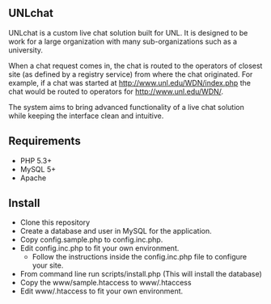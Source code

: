 UNLchat
---------------

UNLchat is a custom live chat solution built for UNL.  It is designed to be work for a large organization with many sub-organizations such as a university.

When a chat request comes in, the chat is routed to the operators of closest site (as defined by a registry service) from where the chat originated.
For example, if a chat was started at http://www.unl.edu/WDN/index.php the chat would be routed to operators for http://www.unl.edu/WDN/.

The system aims to bring advanced functionality of a live chat solution while keeping the interface clean and intuitive.

Requirements
------------
 - PHP 5.3+
 - MySQL 5+
 - Apache

Install
-------
 - Clone this repository
 - Create a database and user in MySQL for the application.
 - Copy config.sample.php to config.inc.php.
 - Edit config.inc.php to fit your own environment.
   - Follow the instructions inside the config.inc.php file to configure your site.
 - From command line run scripts/install.php (This will install the database)
 - Copy the www/sample.htaccess to www/.htaccess
 - Edit www/.htaccess to fit your own environment.

